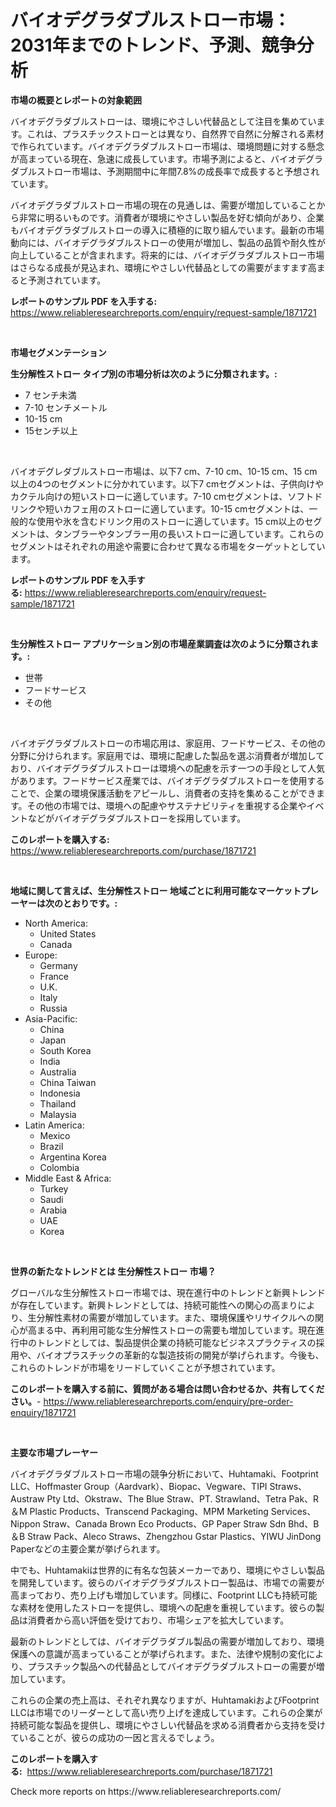 <p><h1>バイオデグラダブルストロー市場：2031年までのトレンド、予測、競争分析</h1></p><p><strong>市場の概要とレポートの対象範囲</strong></p>
<p><p>バイオデグラダブルストローは、環境にやさしい代替品として注目を集めています。これは、プラスチックストローとは異なり、自然界で自然に分解される素材で作られています。バイオデグラダブルストロー市場は、環境問題に対する懸念が高まっている現在、急速に成長しています。市場予測によると、バイオデグラダブルストロー市場は、予測期間中に年間7.8%の成長率で成長すると予想されています。</p><p>バイオデグラダブルストロー市場の現在の見通しは、需要が増加していることから非常に明るいものです。消費者が環境にやさしい製品を好む傾向があり、企業もバイオデグラダブルストローの導入に積極的に取り組んでいます。最新の市場動向には、バイオデグラダブルストローの使用が増加し、製品の品質や耐久性が向上していることが含まれます。将来的には、バイオデグラダブルストロー市場はさらなる成長が見込まれ、環境にやさしい代替品としての需要がますます高まると予測されています。</p></p>
<p><strong>レポートのサンプル PDF を入手する:</strong> <a href="https://www.reliableresearchreports.com/enquiry/request-sample/1871721">https://www.reliableresearchreports.com/enquiry/request-sample/1871721</a></p>
<p>&nbsp;</p>
<p><strong>市場セグメンテーション</strong></p>
<p><strong>生分解性ストロー タイプ別の市場分析は次のように分類されます。:</strong></p>
<p><ul><li>7 センチ未満</li><li>7-10 センチメートル</li><li>10-15 cm</li><li>15センチ以上</li></ul></p>
<p>&nbsp;</p>
<p><p>バイオデグレダブルストロー市場は、以下7 cm、7-10 cm、10-15 cm、15 cm以上の4つのセグメントに分かれています。以下7 cmセグメントは、子供向けやカクテル向けの短いストローに適しています。7-10 cmセグメントは、ソフトドリンクや短いカフェ用のストローに適しています。10-15 cmセグメントは、一般的な使用や氷を含むドリンク用のストローに適しています。15 cm以上のセグメントは、タンブラーやタンブラー用の長いストローに適しています。これらのセグメントはそれぞれの用途や需要に合わせて異なる市場をターゲットとしています。</p></p>
<p><strong>レポートのサンプル PDF を入手する:</strong>&nbsp;<a href="https://www.reliableresearchreports.com/enquiry/request-sample/1871721">https://www.reliableresearchreports.com/enquiry/request-sample/1871721</a></p>
<p>&nbsp;</p>
<p><strong> 生分解性ストロー アプリケーション別の市場産業調査は次のように分類されます。:</strong></p>
<p><ul><li>世帯</li><li>フードサービス</li><li>その他</li></ul></p>
<p>&nbsp;</p>
<p><p>バイオデグラダブルストローの市場応用は、家庭用、フードサービス、その他の分野に分けられます。家庭用では、環境に配慮した製品を選ぶ消費者が増加しており、バイオデグラダブルストローは環境への配慮を示す一つの手段として人気があります。フードサービス産業では、バイオデグラダブルストローを使用することで、企業の環境保護活動をアピールし、消費者の支持を集めることができます。その他の市場では、環境への配慮やサステナビリティを重視する企業やイベントなどがバイオデグラダブルストローを採用しています。</p></p>
<p><strong>このレポートを購入する:</strong>&nbsp; <a href="https://www.reliableresearchreports.com/purchase/1871721">https://www.reliableresearchreports.com/purchase/1871721</a></p>
<p>&nbsp;</p>
<p><strong>地域に関して言えば、生分解性ストロー 地域ごとに利用可能なマーケットプレーヤーは次のとおりです。:</strong></p>
<p><ul>
    <li>
        North America:
        <ul>
            <li>United States</li>
            <li>Canada</li>
        </ul>
    </li>
    <li>
        Europe:
        <ul>
            <li>Germany</li>
            <li>France</li>
            <li>U.K.</li>
            <li>Italy</li>
            <li>Russia</li>
        </ul>
    </li>
    <li>
        Asia-Pacific:
        <ul>
            <li>China</li>
            <li>Japan</li>
            <li>South Korea</li>
            <li>India</li>
            <li>Australia</li>
            <li>China Taiwan</li>
            <li>Indonesia</li>
            <li>Thailand</li>
            <li>Malaysia</li>
        </ul>
    </li>
    <li>
        Latin America:
        <ul>
            <li>Mexico</li>
            <li>Brazil</li>
            <li>Argentina Korea</li>
            <li>Colombia</li>
        </ul>
    </li>
    <li>
        Middle East & Africa:
        <ul>
            <li>Turkey</li>
            <li>Saudi</li>
            <li>Arabia</li>
            <li>UAE</li>
            <li>Korea</li>
        </ul>
    </li>
    </ul></p>
<p>&nbsp;</p>
<p><strong>世界の新たなトレンドとは 生分解性ストロー 市場？</strong></p>
<p><p>グローバルな生分解性ストロー市場では、現在進行中のトレンドと新興トレンドが存在しています。新興トレンドとしては、持続可能性への関心の高まりにより、生分解性素材の需要が増加しています。また、環境保護やリサイクルへの関心が高まる中、再利用可能な生分解性ストローの需要も増加しています。現在進行中のトレンドとしては、製品提供企業の持続可能なビジネスプラクティスの採用や、バイオプラスチックの革新的な製造技術の開発が挙げられます。今後も、これらのトレンドが市場をリードしていくことが予想されています。</p></p>
<p><strong>このレポートを購入する前に、質問がある場合は問い合わせるか、共有してください。</strong>- <a href="https://www.reliableresearchreports.com/enquiry/pre-order-enquiry/1871721">https://www.reliableresearchreports.com/enquiry/pre-order-enquiry/1871721</a></p>
<p>&nbsp;</p>
<p><strong>主要な市場プレーヤー</strong></p>
<p><p>バイオデグラダブルストロー市場の競争分析において、Huhtamaki、Footprint LLC、Hoffmaster Group（Aardvark）、Biopac、Vegware、TIPI Straws、Austraw Pty Ltd、Okstraw、The Blue Straw、PT. Strawland、Tetra Pak、R＆M Plastic Products、Transcend Packaging、MPM Marketing Services、Nippon Straw、Canada Brown Eco Products、GP Paper Straw Sdn Bhd、B＆B Straw Pack、Aleco Straws、Zhengzhou Gstar Plastics、YIWU JinDong Paperなどの主要企業が挙げられます。</p><p>中でも、Huhtamakiは世界的に有名な包装メーカーであり、環境にやさしい製品を開発しています。彼らのバイオデグラダブルストロー製品は、市場での需要が高まっており、売り上げも増加しています。同様に、Footprint LLCも持続可能な素材を使用したストローを提供し、環境への配慮を重視しています。彼らの製品は消費者から高い評価を受けており、市場シェアを拡大しています。</p><p>最新のトレンドとしては、バイオデグラダブル製品の需要が増加しており、環境保護への意識が高まっていることが挙げられます。また、法律や規制の変化により、プラスチック製品への代替品としてバイオデグラダブルストローの需要が増加しています。</p><p>これらの企業の売上高は、それぞれ異なりますが、HuhtamakiおよびFootprint LLCは市場でのリーダーとして高い売り上げを達成しています。これらの企業が持続可能な製品を提供し、環境にやさしい代替品を求める消費者から支持を受けていることが、彼らの成功の一因と言えるでしょう。</p></p>
<p><strong>このレポートを購入する:</strong>&nbsp;&nbsp;<a href="https://www.reliableresearchreports.com/purchase/1871721">https://www.reliableresearchreports.com/purchase/1871721</a></p>
<p>Check more reports on https://www.reliableresearchreports.com/</p>